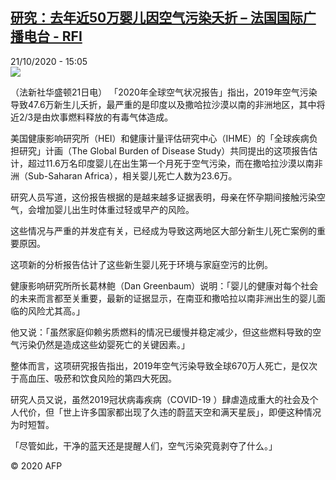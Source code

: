 <!--1603288507000-->
[研究：去年近50万婴儿因空气污染夭折 – 法国国际广播电台 - RFI](http://www.rfi.fr//cn/contenu/20201021-%E7%A0%94%E7%A9%B6%E5%8E%BB%E5%B9%B4%E8%BF%9150%E4%B8%87%E5%A9%B4%E5%84%BF%E5%9B%A0%E7%A9%BA%E6%B0%94%E6%B1%A1%E6%9F%93%E5%A4%AD%E6%8A%98)
------

<div>21/10/2020 - 15:05</div><img src="https://s.rfi.fr/media/display/513d2ad0-13a3-11eb-ac3f-005056a98db9/w:310/p:16x9/health0003b.201021210506.jpg"><div class="t-content__body u-clearfix"><p>（法新社华盛顿21日电）    「2020年全球空气状况报告」指出，2019年空气污染导致47.6万新生儿夭折，最严重的是印度以及撒哈拉沙漠以南的非洲地区，其中将近2/3是由炊事燃料释放的有毒气体造成。</p><p>    美国健康影响研究所（HEI）和健康计量评估研究中心（IHME）的「全球疾病负担研究」计画（The Global Burden of Disease Study）共同提出的这项报告估计，超过11.6万名印度婴儿在出生第一个月死于空气污染，而在撒哈拉沙漠以南非洲（Sub-Saharan Africa），相关婴儿死亡人数为23.6万。</p><p>    研究人员写道，这份报告根据的是越来越多证据表明，母亲在怀孕期间接触污染空气，会增加婴儿出生时体重过轻或早产的风险。</p><p>    这些情况与严重的并发症有关，已经成为导致这两地区大部分新生儿死亡案例的重要原因。</p><p>    这项新的分析报告估计了这些新生婴儿死于环境与家庭空污的比例。</p><p>    健康影响研究所所长葛林鲍（Dan Greenbaum）说明：「婴儿的健康对每个社会的未来而言都至关重要，最新的证据显示，在南亚和撒哈拉以南非洲出生的婴儿面临的风险尤其高。」</p><p>    他又说：「虽然家庭仰赖劣质燃料的情况已缓慢并稳定减少，但这些燃料导致的空气污染仍然是造成这些幼婴死亡的关键因素。」</p><p>    整体而言，这项研究报告指出，2019年空气污染导致全球670万人死亡，是仅次于高血压、吸菸和饮食风险的第四大死因。</p><p>    研究人员又说，虽然2019冠状病毒疾病（COVID-19 ）肆虐造成重大的社会及个人代价，但「世上许多国家都出现了久违的蔚蓝天空和满天星辰」，即便这种情况为时短暂。</p><p>    「尽管如此，干净的蓝天还是提醒人们，空气污染究竟剥夺了什么。」</p><p class="t-copyright">© 2020 AFP</p>        </div>
